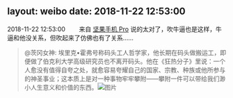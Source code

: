 layout: weibo
date: 2018-11-22 12:53:00
---
2018-11-22 12:53:00  &nbsp;&nbsp;&nbsp;&nbsp;&nbsp;&nbsp; 来自 <a href="http://app.weibo.com/t/feed/Z4AgP" rel="nofollow">坚果手机 Pro</a>
说的太对了，吹牛逼也是这样，牛逼和他没关系，但吹起来了仿佛也有了关系……
>  @茨冈女神: 埃里克•霍弗号称码头工人哲学家，他长期在码头做搬运工，即便做了伯克利大学高级研究员也不离开码头。他在《狂热分子》里说：一个人愈没有值得自夸之处，就愈容易夸耀自己的国家、宗教、种族或他所参与的神圣事业；这本质上是对一种事物牢牢攀附——攀附一件可以带给我们渺小人生意义和价值的东西。 ​​​
>  ![图片](https://wx1.sinaimg.cn/large/0061NvUtly1fxgodbe1prj30990dwjsa.jpg)
